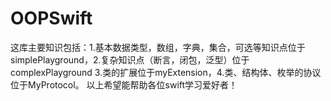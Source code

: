 # OOPSwift
这库主要知识包括：1.基本数据类型，数组，字典，集合，可选等知识点位于simplePlayground，2.复杂知识点（断言，闭包，泛型）位于complexPlayground 3.类的扩展位于myExtension，4.类、结构体、枚举的协议位于MyProtocol。
以上希望能帮助各位swift学习爱好者！
